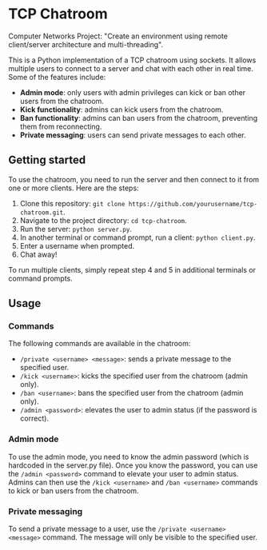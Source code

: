 # TCP Chatroom

Computer Networks Project: "Create an environment using remote client/server architecture and multi-threading".

This is a Python implementation of a TCP chatroom using sockets. It allows multiple users to connect to a server and chat with each other in real time. Some of the features include:

- **Admin mode**: only users with admin privileges can kick or ban other users from the chatroom.
- **Kick functionality**: admins can kick users from the chatroom.
- **Ban functionality**: admins can ban users from the chatroom, preventing them from reconnecting.
- **Private messaging**: users can send private messages to each other.

## Getting started

To use the chatroom, you need to run the server and then connect to it from one or more clients. Here are the steps:

1. Clone this repository: `git clone https://github.com/yourusername/tcp-chatroom.git`.
2. Navigate to the project directory: `cd tcp-chatroom`.
3. Run the server: `python server.py`.
4. In another terminal or command prompt, run a client: `python client.py`.
5. Enter a username when prompted.
6. Chat away!

To run multiple clients, simply repeat step 4 and 5 in additional terminals or command prompts.

## Usage

### Commands

The following commands are available in the chatroom:

- `/private <username> <message>`: sends a private message to the specified user.
- `/kick <username>`: kicks the specified user from the chatroom (admin only).
- `/ban <username>`: bans the specified user from the chatroom (admin only).
- `/admin <password>`: elevates the user to admin status (if the password is correct).

### Admin mode

To use the admin mode, you need to know the admin password (which is hardcoded in the server.py file). Once you know the password, you can use the `/admin <password>` command to elevate your user to admin status. Admins can then use the `/kick <username>` and `/ban <username>` commands to kick or ban users from the chatroom.

### Private messaging

To send a private message to a user, use the `/private <username> <message>` command. The message will only be visible to the specified user.

